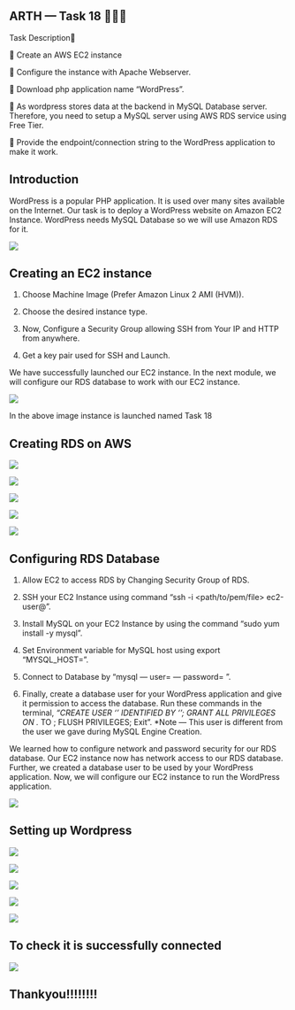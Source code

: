 ## ARTH — Task 18 👨🏻‍💻

Task Description📄

🔅 Create an AWS EC2 instance

🔅 Configure the instance with Apache Webserver.

🔅 Download php application name “WordPress”.

🔅 As wordpress stores data at the backend in MySQL Database server. Therefore, you need to setup a MySQL server using AWS RDS service using Free Tier.

🔅 Provide the endpoint/connection string to the WordPress application to make it work.

## Introduction

WordPress is a popular PHP application. It is used over many sites available on the Internet. Our task is to deploy a WordPress website on Amazon EC2 Instance. WordPress needs MySQL Database so we will use Amazon RDS for it.

![](https://cdn-images-1.medium.com/max/2048/0*WroJOxiyUjcH5_8G.jpeg)

## Creating an EC2 instance

 1. Choose Machine Image (Prefer Amazon Linux 2 AMI (HVM)).

 2. Choose the desired instance type.

 3. Now, Configure a Security Group allowing SSH from Your IP and HTTP from anywhere.

 4. Get a key pair used for SSH and Launch.

We have successfully launched our EC2 instance. In the next module, we will configure our RDS database to work with our EC2 instance.

![](https://cdn-images-1.medium.com/max/3840/1*n9OmWf-BwnJFAfyANz_dwQ.png)

In the above image instance is launched named Task 18

## Creating RDS on AWS

![](https://cdn-images-1.medium.com/max/3840/1*Np16e-5vcBCj4s874qUD3w.png)

![](https://cdn-images-1.medium.com/max/3840/1*vdu2fMVriRWV8yUv4olUqw.png)

![](https://cdn-images-1.medium.com/max/3840/1*E3zdGFOKdutu-hmWHnvq4w.png)

![](https://cdn-images-1.medium.com/max/3840/1*gBdg9P8yEnz2MoniC_axPA.png)

![](https://cdn-images-1.medium.com/max/3840/1*T8mpPE7N9hrz6JtEuh280w.png)

## Configuring RDS Database

 1. Allow EC2 to access RDS by Changing Security Group of RDS.

 2. SSH your EC2 Instance using command “ssh -i <path/to/pem/file> ec2-user@<publicIpAddress>”.

 3. Install MySQL on your EC2 Instance by using the command “sudo yum install -y mysql”.

 4. Set Environment variable for MySQL host using export “MYSQL_HOST=<rds-endpoint>”.

 5. Connect to Database by “mysql — user=<user> — password=<password> <database-name>”.

 6. Finally, create a database user for your WordPress application and give it permission to access the database. Run these commands in the terminal, *“CREATE USER ‘<user-name>’ IDENTIFIED BY ‘<password>’;
GRANT ALL PRIVILEGES ON <database-name>.* TO <user-name>;
FLUSH PRIVILEGES;
Exit”.
*Note — This user is different from the user we gave during MySQL Engine Creation.

We learned how to configure network and password security for our RDS database. Our EC2 instance now has network access to our RDS database. Further, we created a database user to be used by your WordPress application.
Now, we will configure our EC2 instance to run the WordPress application.

![](https://cdn-images-1.medium.com/max/3840/1*YMk-Ci0of2Pna32XYHM9aQ.png)

## Setting up Wordpress

![](https://cdn-images-1.medium.com/max/3840/1*bslOgzXBC4UkbKm0fAoXTg.png)

![](https://cdn-images-1.medium.com/max/3840/1*uyEA8pazmHen_-6UjEI6NQ.png)

![](https://cdn-images-1.medium.com/max/3840/1*EQUJvlbvIbMkrINLEJxj5A.png)

![](https://cdn-images-1.medium.com/max/3840/1*RMPI_oAma8_9H5cCxBwZWQ.png)

![](https://cdn-images-1.medium.com/max/3840/1*Dbsx2D9WVksb5K-3eYPJMg.png)

## To check it is successfully connected

![](https://cdn-images-1.medium.com/max/3840/1*NCb4A_vDz2glhz6a2JMo2Q.png)

## Thankyou!!!!!!!!